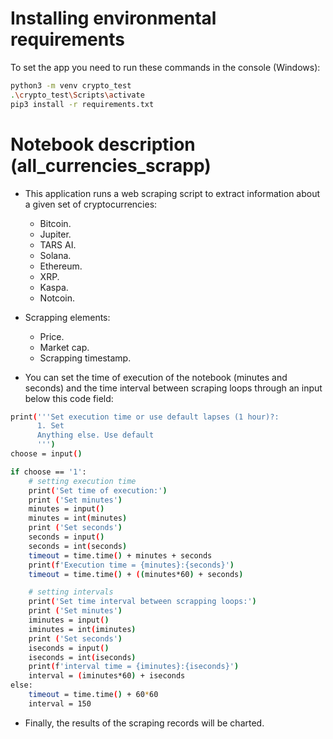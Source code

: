 # Installing environmental requirements

To set the app you need to run these commands in the console (Windows):

```sh
python3 -m venv crypto_test
.\crypto_test\Scripts\activate
pip3 install -r requirements.txt
```

# Notebook description (all_currencies_scrapp)

- This application runs a web scraping script to extract information about a given set of cryptocurrencies:
    - Bitcoin.
    - Jupiter.
    - TARS AI.
    - Solana.
    - Ethereum.
    - XRP.
    - Kaspa.
    - Notcoin.

- Scrapping elements:
    - Price.
    - Market cap.
    - Scrapping timestamp.

- You can set the time of execution of the notebook (minutes and seconds) and the time interval between scraping loops through an input below this code field:
```sh
print('''Set execution time or use default lapses (1 hour)?:
      1. Set
      Anything else. Use default
      ''')
choose = input()

if choose == '1':
    # setting execution time
    print('Set time of execution:')
    print ('Set minutes')
    minutes = input()
    minutes = int(minutes)
    print ('Set seconds')
    seconds = input()
    seconds = int(seconds)
    timeout = time.time() + minutes + seconds
    print(f'Execution time = {minutes}:{seconds}')
    timeout = time.time() + ((minutes*60) + seconds)

    # setting intervals
    print('Set time interval between scrapping loops:')
    print ('Set minutes')
    iminutes = input()
    iminutes = int(iminutes)
    print ('Set seconds')
    iseconds = input()
    iseconds = int(iseconds)
    print(f'interval time = {iminutes}:{iseconds}')
    interval = (iminutes*60) + iseconds
else:
    timeout = time.time() + 60*60
    interval = 150
```

- Finally, the results of the scraping records will be charted.